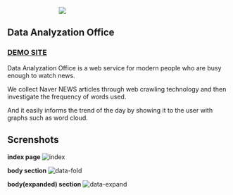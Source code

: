 <p align="center" style="width:250px;height:auto;">
  <img src="https://user-images.githubusercontent.com/89298198/152173133-49363765-615f-470f-8380-140f0672e373.png" />
</p>


## Data Analyzation Office
### [DEMO SITE](https://data.tatine.kr)

Data Analyzation Office is a web service for modern people who are busy enough to watch news.

We collect Naver NEWS articles through web crawling technology and then investigate the frequency of words used.

And it easily informs the trend of the day by showing it to the user with graphs such as word cloud.

## Screnshots

**index page**
![index](https://user-images.githubusercontent.com/89298198/152170873-74d678ce-6ffd-41b6-941a-cf1f581b6203.png)

**body section**
![data-fold](https://user-images.githubusercontent.com/89298198/152171050-4f58eb88-9b62-4d31-b9b1-9efb32d13150.png)

**body(expanded) section**
![data-expand](https://user-images.githubusercontent.com/89298198/152171396-24f93359-c293-4ad1-b276-513be981fd88.png)
